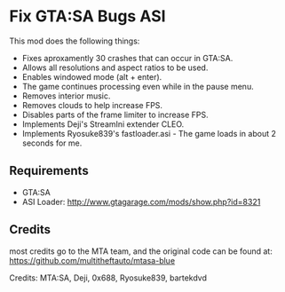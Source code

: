 Fix GTA:SA Bugs ASI
=============

This mod does the following things:

- Fixes aproxamently 30 crashes that can occur in GTA:SA.
- Allows all resolutions and aspect ratios to be used.
- Enables windowed mode (alt + enter).
- The game continues processing even while in the pause menu.
- Removes interior music.
- Removes clouds to help increase FPS.
- Disables parts of the frame limiter to increase FPS.
- Implements Deji's StreamIni extender CLEO.
- Implements Ryosuke839's fastloader.asi - The game loads in about 2 seconds for me.

Requirements
-------

- GTA:SA
- ASI Loader: http://www.gtagarage.com/mods/show.php?id=8321

Credits
-------

most credits go to the MTA team, and the original code can be found at: https://github.com/multitheftauto/mtasa-blue

Credits: MTA:SA, Deji, 0x688, Ryosuke839, bartekdvd
